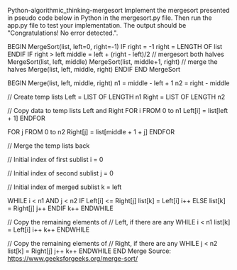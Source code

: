 Python-algorithmic_thinking-mergesort
Implement the mergesort presented in pseudo code below in Python in the mergesort.py file. Then run the app.py file to test your implementation. The output should be "Congratulations! No error detected.".

BEGIN MergeSort(list, left=0, right=-1)
IF right = -1
right = LENGTH OF list
ENDIF
IF right > left
middle = left + (right - left)/2
// mergesort both halves
MergeSort(list, left, middle)
MergeSort(list, middle+1, right)
// merge the halves
Merge(list, left, middle, right)
ENDIF
END MergeSort

BEGIN Merge(list, left, middle, right)
n1 = middle - left + 1
n2 = right - middle

// Create temp lists
Left = LIST OF LENGTH n1
Right = LIST OF LENGTH n2

// Copy data to temp lists Left and Right
FOR i FROM 0 to n1
Left[i] = list[left + 1]
ENDFOR

FOR j FROM 0 to n2
Right[j] = list[middle + 1 + j]
ENDFOR

// Merge the temp lists back

// Initial index of first sublist
i = 0

// Initial index of second sublist
j = 0

// Initial index of merged sublist
k = left

WHILE i < n1 AND j < n2
IF Left[i] <= Right[j]
list[k] = Left[i]
i++
ELSE
list[k] = Right[j]
j++
ENDIF
k++
ENDWHILE

// Copy the remaining elements of
// Left, if there are any
WHILE i < n1
list[k] = Left[i]
i++
k++
ENDWHILE

// Copy the remaining elements of
// Right, if there are any
WHILE j < n2
list[k] = Right[j]
j++
k++
ENDWHILE
END Merge
Source: https://www.geeksforgeeks.org/merge-sort/